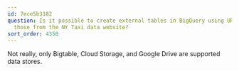 ```yaml
---
id: 7ece5b3182
question: Is it possible to create external tables in BigQuery using URLs, such as
  those from the NY Taxi data website?
sort_order: 4350
---
```


Not really, only Bigtable, Cloud Storage, and Google Drive are supported data stores.
